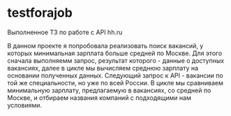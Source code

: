 # testforajob
Выполненное ТЗ по работе с API hh.ru

В данном проекте я попробовала реализовать поиск вакансий, у которых минимальная зарплата больше средней по Москве. Для этого сначала выполняемм запрос, результат которого - данные о доступных вакансиях, далее в цикле мы вычисляем среднюю зарплату на основании полученных данных. Следующий запрос к API - вакансии по той же специальности, но уже по всей России. В цикле мы сравниваем минимальную зарплату, предлагаемую в вакансиях, со средней по Москве, и отбираем названия компаний с подходящими нам условиями.
